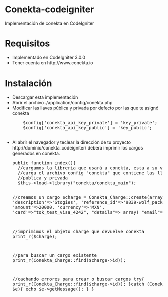 # Conekta-codeigniter
Implementación de conekta en CodeIgniter

# Requisitos
<ul>
<li>Implementado en CodeIgniter 3.0.0</li>
<li>Tener cuenta en http://www.conekta.io</li>
</ul>

# Instalación
<ul>
<li>Descargar esta implementación</li>
<li>Abrir el archivo ./application/config/conekta.php</li>
<li>
  Modificar las llaves pública y privada por defecto por las que te asignó conekta
  <pre>
    $config['conekta_api_key_private'] = 'key_private';
    $config['conekta_api_key_public'] = 'key_public';
  </pre>

</li>
<li>Al abrir el navegador y teclear la dirección de tu proyecto http://dominio/conekta_codeigniter/ deberá imprimir los cargos generados en conekta.
<pre>
public function index(){
  //cargamos la libreria que usará a conekta, esta a su vez
  //carga el archivo config "conekta" que contiene las llaves
  //publica y privada
  $this->load->library("conekta/conekta_main");

  //creamos un cargo
  $charge = Conekta_Charge::create(array(
    'description'=>'Stogies',
    'reference_id'=>'9839-wolf_pack',
    'amount'=>20000,
    'currency'=>'MXN',
    'card'=>"tok_test_visa_4242",
    "details"=> array(
      "email"=>"logan@x-men.org"
    )
  ));

  //imprimimos el objeto charge que devuelve conekta
  print_r($charge);

  //para buscar un cargo existente
  print_r(Conekta_Charge::find($charge->id));

  //cachando errores para crear o buscar cargos
  try{
		print_r(Conekta_Charge::find($charge->id));
  }catch (Conekta_Error $e){
		echo $e->getMessage();
  }
}
</pre>
</li>
</ul>


